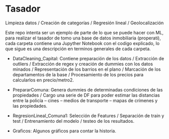 # Tasador
Limpieza datos / Creación de categorías / Regresión lineal / Geolocalización

Este repo intenta ser un ejemplo de parte de lo que se puede hacer con ML, para realizar el tasador de tomo una base de datos inmobiliaria (properati), cada carpeta contiene una Jupyther Notebook con el codigo explicado, lo que sigue es una descripción en terminos generales de cada carpeta.

- DataCleaning_Capital: Contiene preparación de los datos / Extracción de outliers / Extracción de regex y creación de dummies con los datos minados / Representación de los barrios en el plano / Marcación de los departamentos de la base / Procesamiento de los precios para calcularlos en precio/metro2.

- PrepararComuna: Genera dummies de determinadas condiciones de las propiedades / Cargo una serie de DF para poder estimar las distancias entre la policía – cines – medios de transporte – mapas de crímenes y las propiedades.

- RegresionLineal_Comuna1: Selección de Features / Separación de train y test / Entrenamiento del modelo / testeo de los resultados.

- Graficos: Algunos gráficos para contar la historia.
